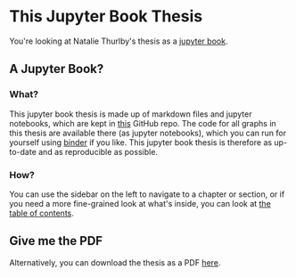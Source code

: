 This Jupyter Book Thesis
=========================

[//]: # (TODO: Check Thesis title)
[//]: # (TODO: Check links)

You're looking at Natalie Thurlby's thesis <!-- TODO: Thesis title--> as a [jupyter book](https://jupyterbook.org/intro.html). 

## A Jupyter Book?
### What?
This jupyter book thesis is made up of markdown files and jupyter notebooks, which are kept in [this](link-to-github) GitHub repo. The code for all graphs in <!--chapters X, Y and Z of--> this thesis are available there (as jupyter notebooks), which you can run for yourself using [binder](link-to-binder) if you like. This jupyter book thesis is therefore as up-to-date and as reproducible as possible.
### How?
You can use the sidebar on the left to navigate to a chapter or section, or if you need a more fine-grained look at what's inside, you can look at [the table of contents](link-to-full-table-of-contents). 

## Give me the PDF 
Alternatively, you can download the thesis as a PDF [here](link-to-download). 

